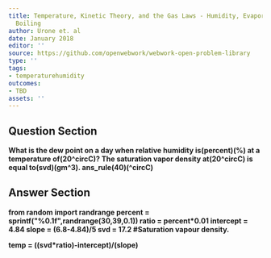 ```yaml
---
title: Temperature, Kinetic Theory, and the Gas Laws - Humidity, Evaporation, and
  Boiling
author: Urone et. al
date: January 2018
editor: ''
source: https://github.com/openwebwork/webwork-open-problem-library
type: ''
tags:
- temperaturehumidity
outcomes:
- TBD
assets: ''
---
```


## Question Section 

<b>
What is the dew point on a day when relative humidity is(percent)(%) at a temperature of(20^circC)? The saturation vapor density at(20^circC) is equal to(svd)(gm^3).
ans_rule(40)(^circC)


## Answer Section

from random import randrange
percent = sprintf("%0.1f",randrange(30,39,0.1))
ratio = percent*0.01
intercept = 4.84
slope = (6.8-4.84)/5
svd = 17.2                            #Saturation vapour density.

temp = ((svd*ratio)-intercept)/(slope)